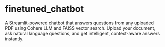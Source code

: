# finetuned_chatbot
A Streamlit-powered chatbot that answers questions from any uploaded PDF using Cohere LLM and FAISS vector search. Upload your document, ask natural language questions, and get intelligent, context-aware answers instantly.
